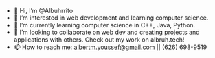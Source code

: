 - 👋 Hi, I’m @Albuhrrito
- 💞️ I’m interested in web development and learning computer science.
- 🌱 I’m currently learning computer science in C++, Java, Python.
- 👀 I’m looking to collaborate on web dev and creating projects and applications with others. Check out my work on albruh.tech!
- 📫 How to reach me: albertm.youssef@gmail.com || (626) 698-9519
